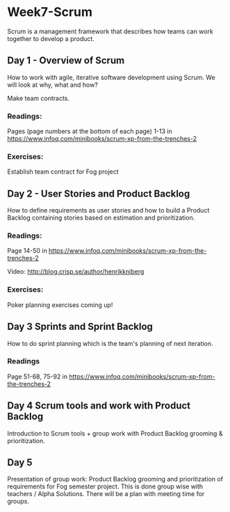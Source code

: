 # Week7-Scrum
Scrum is a management framework that describes how teams can work together to develop a product.

## Day 1 - Overview of Scrum
How to work with agile, iterative software development using Scrum. We will look at why, what and how?

Make team contracts.

### Readings:
Pages (page numbers at the bottom of each page) 1-13 in https://www.infoq.com/minibooks/scrum-xp-from-the-trenches-2

### Exercises:
Establish team contract for Fog project

## Day 2 - User Stories and Product Backlog
How to define requirements as user stories and how to build a Product Backlog containing stories based on estimation and prioritization.


### Readings:
Page 14-50 in https://www.infoq.com/minibooks/scrum-xp-from-the-trenches-2

Video: http://blog.crisp.se/author/henrikkniberg


### Exercises:
Poker planning exercises coming up!

## Day 3 Sprints and Sprint Backlog
How to do sprint planning which is the team's planning of next iteration.

### Readings

Page 51-68, 75-92 in https://www.infoq.com/minibooks/scrum-xp-from-the-trenches-2


## Day 4 Scrum tools and work with Product Backlog
Introduction to Scrum tools + group work with Product Backlog grooming & prioritization.
 

## Day 5
Presentation of group work: Product Backlog grooming and prioritization of requirements for Fog semester project. This is done group wise with teachers / Alpha Solutions. There will be a plan with meeting time for groups.

